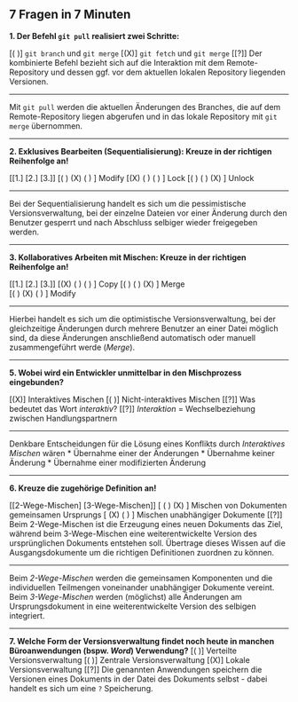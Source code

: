 ## 7 Fragen in 7 Minuten


**1. Der Befehl `git pull` realisiert zwei Schritte:**

[( )] `git branch` und `git merge`
[(X)] `git fetch` und `git merge`
[[?]] Der kombinierte Befehl bezieht sich auf die Interaktion mit dem Remote-Repository und dessen ggf. vor dem aktuellen lokalen Repository liegenden Versionen.
***********************************************************************


Mit `git pull` werden die aktuellen Änderungen des Branches, die auf dem Remote-Repository
liegen abgerufen und in das lokale Repository mit `git merge` übernommen.

***********************************************************************

**2. Exklusives Bearbeiten (Sequentialisierung): Kreuze in der richtigen Reihenfolge an!** 

[[1.] [2.] [3.]]
[( )  (X)  ( ) ]       Modify 
[(X)  ( )  ( ) ]       Lock 
[( )  ( )  (X) ]       Unlock 
***********************************************************************

Bei der Sequentialisierung handelt es sich um die pessimistische Versionsverwaltung, bei der einzelne Dateien vor einer Änderung durch den Benutzer gesperrt und nach Abschluss selbiger wieder freigegeben werden. 

***********************************************************************


**3. Kollaboratives Arbeiten mit Mischen: Kreuze in der richtigen Reihenfolge an!** 

[[1.] [2.] [3.]]
[(X)  ( )  ( ) ]       Copy 
[( )  ( )  (X) ]       Merge  
[( )  (X)  ( ) ]       Modify 
***********************************************************************

Hierbei handelt es sich um die optimistische Versionsverwaltung, bei der gleichzeitige Änderungen durch mehrere Benutzer an einer Datei möglich sind, da diese Änderungen anschließend automatisch oder manuell zusammengeführt werde (*Merge*). 

***********************************************************************


**5. Wobei wird ein Entwickler unmittelbar in den Mischprozess eingebunden?** 

[(X)] Interaktives Mischen 
[( )] Nicht-interaktives Mischen 
[[?]] Was bedeutet das Wort *interaktiv*? 
[[?]] *Interaktion* = Wechselbeziehung zwischen Handlungspartnern 
***********************************************************************

Denkbare Entscheidungen für die Lösung eines Konflikts durch *Interaktives Mischen* wären 
    * Übernahme einer der Änderungen 
    * Übernahme keiner Änderung 
    * Übernahme einer modifizierten Änderung 

***********************************************************************

**6. Kreuze die zugehörige Definition an!**

[[2-Wege-Mischen] [3-Wege-Mischen]]
[       ( )              (X)      ]       Mischen von Dokumenten gemeinsamen Ursprungs 
[       (X)              ( )      ]       Mischen unabhängiger Dokumente 
[[?]] Beim 2-Wege-Mischen ist die Erzeugung eines neuen Dokuments das Ziel, während beim 3-Wege-Mischen eine weiterentwickelte Version des ursprünglichen Dokuments entstehen soll. Übertrage dieses Wissen auf die Ausgangsdokumente um die richtigen Definitionen zuordnen zu können. 
***********************************************************************

Beim *2-Wege-Mischen* werden die gemeinsamen Komponenten und die individuellen Teilmengen voneinander unabhängiger Dokumente vereint. 
Beim *3-Wege-Mischen* werden (möglichst) alle Änderungen am Ursprungsdokument in eine weiterentwickelte Version des selbigen integriert. 

***********************************************************************


**7. Welche Form der Versionsverwaltung findet noch heute in manchen Büroanwendungen (bspw. *Word*) Verwendung?** 
[( )] Verteilte Versionsverwaltung 
[( )] Zentrale Versionsverwaltung 
[(X)] Lokale Versionsverwaltung 
[[?]] Die genannten Anwendungen speichern die Versionen eines Dokuments in der Datei des Dokuments selbst - dabei handelt es sich um eine `?` Speicherung. 
